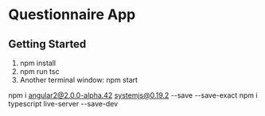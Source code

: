 # Questionnaire App

## Getting Started

1. npm install 
1. npm run tsc
1. Another terminal window: npm start

npm i angular2@2.0.0-alpha.42 systemjs@0.19.2 --save --save-exact
npm i typescript live-server --save-dev
